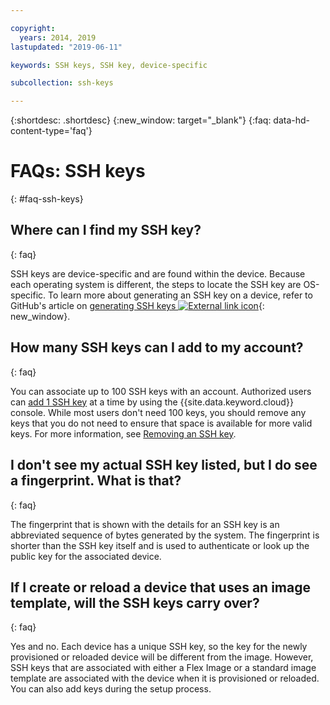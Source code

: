```yaml
---

copyright:
  years: 2014, 2019
lastupdated: "2019-06-11"

keywords: SSH keys, SSH key, device-specific

subcollection: ssh-keys

---
```


{:shortdesc: .shortdesc}
{:new_window: target="_blank"}
{:faq: data-hd-content-type='faq'}

# FAQs: SSH keys
{: #faq-ssh-keys}

## Where can I find my SSH key?
{: faq}

SSH keys are device-specific and are found within the device. Because each operating system is different, the steps to locate the SSH key are OS-specific. To learn more about generating an SSH key on a device, refer to GitHub's article on [generating SSH keys ![External link icon](../../icons/launch-glyph.svg "External link icon")](https://help.github.com/articles/generating-ssh-keys#platform-windows){: new_window}.

## How many SSH keys can I add to my account?
{: faq}

You can associate up to 100 SSH keys with an account. Authorized users can [add 1 SSH key](/docs/infrastructure/ssh-keys?topic=ssh-keys-adding-an-ssh-key#adding-an-ssh-key) at a time by using the {{site.data.keyword.cloud}} console. While most users don't need 100 keys, you should remove any keys that you do not need to ensure that space is available for more valid keys. For more information, see [Removing an SSH key](/docs/infrastructure/ssh-keys?topic=ssh-keys-removing-an-ssh-key#removing-an-ssh-key).

## I don't see my actual SSH key listed, but I do see a fingerprint. What is that?
{: faq}

The fingerprint that is shown with the details for an SSH key is an abbreviated sequence of bytes generated by the system. The fingerprint is shorter than the SSH key itself and is used to authenticate or look up the public key for the associated device.

## If I create or reload a device that uses an image template, will the SSH keys carry over?
{: faq}

Yes and no. Each device has a unique SSH key, so the key for the newly provisioned or reloaded device will be different from the image.  However, SSH keys that are associated with either a Flex Image or a standard image template are associated with the device when it is provisioned or reloaded. You can also add keys during the setup process.

